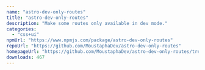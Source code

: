 ```yaml
---
name: "astro-dev-only-routes"
title: "astro-dev-only-routes"
description: "Make some routes only available in dev mode."
categories:
  - "css+ui"
npmUrl: "https://www.npmjs.com/package/astro-dev-only-routes"
repoUrl: "https://github.com/MoustaphaDev/astro-dev-only-routes"
homepageUrl: "https://github.com/MoustaphaDev/astro-dev-only-routes/tree/main/packages/integration/readme.md"
downloads: 467
---
```


